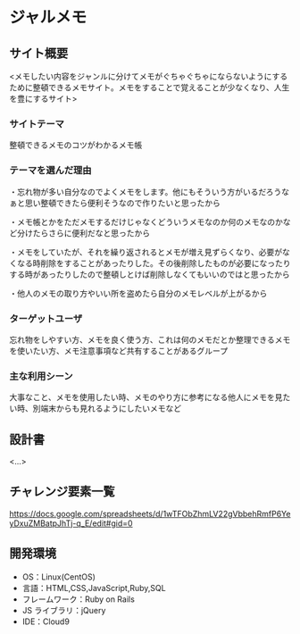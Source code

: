 # ジャルメモ

## サイト概要

<メモしたい内容をジャンルに分けてメモがぐちゃぐちゃにならないようにするために整頓できるメモサイト。メモをすることで覚えることが少なくなり、人生を豊にするサイト>

### サイトテーマ

整頓できるメモのコツがわかるメモ帳

### テーマを選んだ理由


・忘れ物が多い自分なのでよくメモをします。他にもそういう方がいるだろうなぁと思い整頓できたら便利そうなので作りたいと思ったから

・メモ帳とかをただメモするだけじゃなくどういうメモなのか何のメモなのかなど分けたらさらに便利だなと思ったから

・メモをしていたが、それを繰り返されるとメモが増え見ずらくなり、必要がなくなる時削除をすることがあったりした。その後削除したものが必要になったりする時があったりしたので整頓しとけば削除しなくてもいいのではと思ったから

・他人のメモの取り方やいい所を盗めたら自分のメモレベルが上がるから

### ターゲットユーザ

忘れ物をしやすい方、メモを良く使う方、これは何のメモだとか整理できるメモを使いたい方、メモ注意事項など共有することがあるグループ

### 主な利用シーン

大事なこと、メモを使用したい時、メモのやり方に参考になる他人にメモを見たい時、別端末からも見れるようにしたいメモなど

## 設計書

<...>

## チャレンジ要素一覧

<https://docs.google.com/spreadsheets/d/1wTFObZhmLV22gVbbehRmfP6YeyDxuZMBatpJhTj-q_E/edit#gid=0>

## 開発環境

- OS：Linux(CentOS)
- 言語：HTML,CSS,JavaScript,Ruby,SQL
- フレームワーク：Ruby on Rails
- JS ライブラリ：jQuery
- IDE：Cloud9

